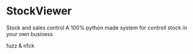 # StockViewer
 Stock and sales control
 A 100% python made system for controll stock in your own business
 
 fuzz & n1ck
